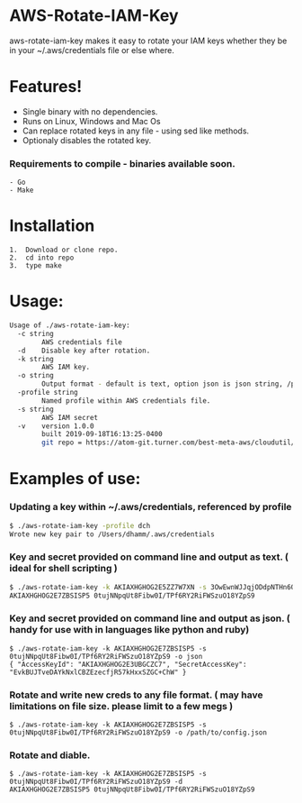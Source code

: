 # AWS-Rotate-IAM-Key

aws-rotate-iam-key makes it easy to rotate your IAM keys whether they be in your ~/.aws/credentials file or else where.

# Features!
  - Single binary with no dependencies. 
  - Runs on Linux, Windows and Mac Os
  - Can replace rotated keys in any file - using sed like methods.
  - Optionaly disables the rotated key.
  
### Requirements to compile - binaries available soon.
    - Go
    - Make

# Installation
    1.  Download or clone repo.  
    2.  cd into repo
    3.  type make


# Usage:
```sh
Usage of ./aws-rotate-iam-key:
  -c string
    	AWS credentials file
  -d	Disable key after rotation.
  -k string
    	AWS IAM key.
  -o string
    	Output format - default is text, option json is json string, /path/to/file runs a regex on the file specified.
  -profile string
    	Named profile within AWS credentials file.
  -s string
    	AWS IAM secret
  -v	version 1.0.0 
    	built 2019-09-18T16:13:25-0400 
    	git repo = https://atom-git.turner.com/best-meta-aws/cloudutil/aws-rotate-iam-key
```
    
# Examples of use:	
### Updating a key within ~/.aws/credentials, referenced by profile
```sh
$ ./aws-rotate-iam-key -profile dch
Wrote new key pair to /Users/dhamm/.aws/credentials
```
### Key and secret provided on command line and output as text. ( ideal for shell scripting )
```sh
$ ./aws-rotate-iam-key -k AKIAXHGHOG2E5ZZ7W7XN -s 3OwEwnWJJqjODdpNTHn6QbN6HiQPvvOUEX8cFIVK
AKIAXHGHOG2E7ZBSISP5 0tujNNpqUt8Fibw0I/TPf6RY2RiFWSzuO18YZpS9
```
### Key and secret provided on command line and output as json. ( handy for use with in languages like python and ruby)
```
$ ./aws-rotate-iam-key -k AKIAXHGHOG2E7ZBSISP5 -s 0tujNNpqUt8Fibw0I/TPf6RY2RiFWSzuO18YZpS9 -o json
{ "AccessKeyId": "AKIAXHGHOG2E3UBGCZC7", "SecretAccessKey": "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" }
```
### Rotate and write new creds to any file format. ( may have limitations on file size.  please limit to a few megs )
```
$ ./aws-rotate-iam-key -k AKIAXHGHOG2E7ZBSISP5 -s 0tujNNpqUt8Fibw0I/TPf6RY2RiFWSzuO18YZpS9 -o /path/to/config.json
```
### Rotate and diable. 
```
$ ./aws-rotate-iam-key -k AKIAXHGHOG2E7ZBSISP5 -s 0tujNNpqUt8Fibw0I/TPf6RY2RiFWSzuO18YZpS9 -d
AKIAXHGHOG2E7ZBSISP5 0tujNNpqUt8Fibw0I/TPf6RY2RiFWSzuO18YZpS9
```